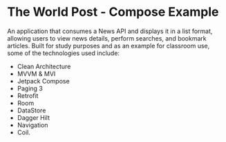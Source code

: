 # The World Post - Compose Example

An application that consumes a News API and displays it in a list format, allowing users to view news details, perform searches, and bookmark articles. Built for study purposes and as an example for classroom use, some of the technologies used include: 

- Clean Architecture
- MVVM & MVI
- Jetpack Compose
- Paging 3
- Retrofit
- Room
- DataStore
- Dagger Hilt
- Navigation
- Coil.

